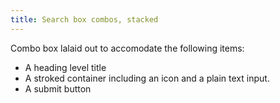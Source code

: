 ```yaml
---
title: Search box combos, stacked
---
```


Combo box lalaid out to accomodate the following items: 
* A heading level title
* A stroked container including an icon and a plain text input.
* A submit button
